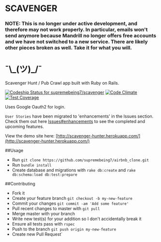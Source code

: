 SCAVENGER
===========

### NOTE: This is no longer under active development, and therefore may not work properly. In particular, emails won't send anymore because Mandrill no longer offers free accounts and we have not switched to a new service. There are likely other pieces broken as well. Take it for what you will.

# ¯\\\_(ツ)_/¯

Scavenger Hunt / Pub Crawl app built with Ruby on Rails.

[ ![Codeship Status for supremebeing7/scavenger](https://codeship.io/projects/ff132060-483c-0132-f391-3e765e74a88f/status)](https://codeship.io/projects/45838)
[![Code Climate](https://codeclimate.com/github/supremebeing7/scavenger/badges/gpa.svg)](https://codeclimate.com/github/supremebeing7/scavenger)
[![Test Coverage](https://codeclimate.com/github/supremebeing7/scavenger/badges/coverage.svg)](https://codeclimate.com/github/supremebeing7/scavenger)

Uses Google Oauth2 for login.

`User Stories` have been migrated to 'enhancements' in the Issues section. Check them out here [Issues#enhancements](https://github.com/supremebeing7/scavenger/issues?labels=enhancement&page=1&state=open) to see the completed and upcoming features.

View the demo site here:
[http://scavenger-hunter.herokuapp.com/](http://scavenger-hunter.herokuapp.com/)

##Usage

* Run `git clone https://github.com/supremebeing7/airbnb_clone.git`
* Run `bundle install`
* Create database and migrations with `rake db:create` and `rake db:schema:load db:test:prepare`

##Contributing

* Fork it
* Create your feature branch `git checkout -b my-new-feature`
* Commit your changes `git commit -am 'Add some feature'`
* Pull recent changes to master with `git pull`
* Merge master with your branch
* Write new test(s) for your addition so I don't accidentally break it
* Ensure all tests pass with `rspec`
* Push to the branch `git push origin my-new-feature`
* Create new Pull Request`

